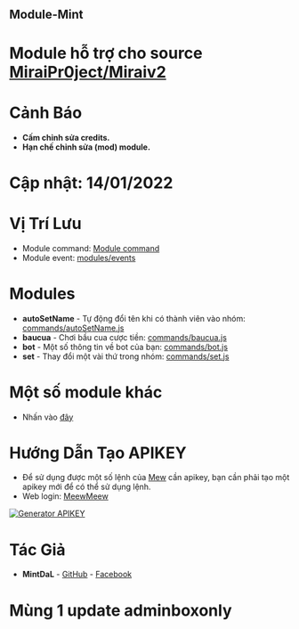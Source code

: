 ## Module-Mint

# Module hỗ trợ cho source [MiraiPr0ject/Miraiv2](https://github.com/miraiPr0ject/miraiv2)

# Cảnh Báo
- **Cấm chỉnh sửa credits.**
- **Hạn chế chỉnh sửa (mod) module.**

# Cập nhật: 14/01/2022

# Vị Trí Lưu
- Module command: [Module command](https://github.com/miraiPr0ject/miraiv2/tree/main/modules/commands)
- Module event: [modules/events](https://github.com/miraiPr0ject/miraiv2/tree/main/modules/events)

# Modules
- **autoSetName** - Tự động đổi tên khi có thành viên vào nhóm: [commands/autoSetName.js](modules/commands/autoSetName.js)
- **baucua** - Chơi bầu cua cược tiền: [commands/baucua.js](modules/commands/baucua.js)
- **bot** - Một số thông tin về bot của bạn: [commands/bot.js](modules/commands/bot.js)
- **set** - Thay đổi một vài thứ trong nhóm: [commands/set.js](modules/commands/set.js)
# Một số module khác
- Nhấn vào [đây](https://github.com/ProcoderMew/Module-Miraiv2)


# Hướng Dẫn Tạo APIKEY 
- Để sử dụng được một số lệnh của [Mew](https://github.com/ProCoderMew/Module-Miraiv2) cần apikey, bạn cần phải tạo một apikey mới để có thể sử dụng lệnh.
- Web login: [MeewMeew](https://meewmeew.info/site)

[![Generator APIKEY](https://img.youtube.com/vi/HPiA_Pdtmcw/0.jpg)](https://youtu.be/HPiA_Pdtmcw)

# Tác Giả
- **MintDaL** - [GitHub](https://github.com/MintDaL) - [Facebook](https://www.facebook.com/MyNameIsMintDaL)

# Mùng 1 update adminboxonly

